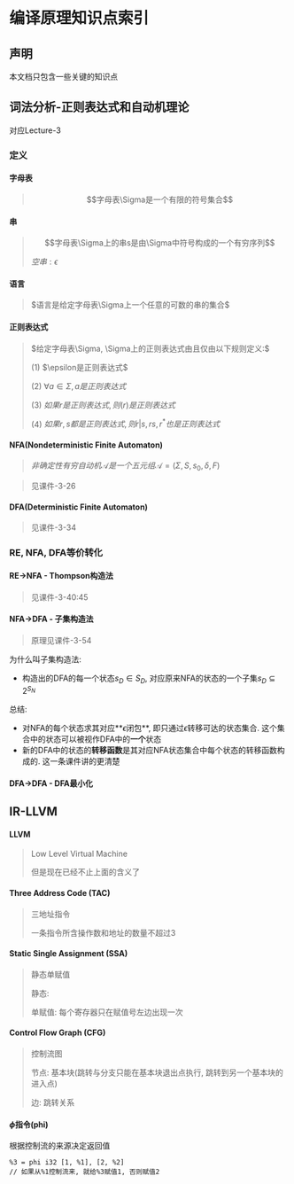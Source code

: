 # 编译原理知识点索引

## 声明

本文档只包含一些关键的知识点

## 词法分析-正则表达式和自动机理论

对应Lecture-3

### 定义

#### 字母表

> $$字母表\Sigma是一个有限的符号集合$$

#### 串

> $$字母表\Sigma上的串s是由\Sigma中符号构成的一个有穷序列$$
>
> $空串:\epsilon$

#### 语言

> $语言是给定字母表\Sigma上一个任意的可数的串的集合$

#### 正则表达式

> $给定字母表\Sigma, \Sigma上的正则表达式由且仅由以下规则定义:$
>
> (1) $\epsilon是正则表达式$
>
> (2) $\forall a\in\Sigma, a是正则表达式$
>
> (3) $如果r是正则表达式, 则(r)是正则表达式$
>
> (4) $如果r, s都是正则表达式, 则 r|s, rs, r^*也是正则表达式$

#### NFA(Nondeterministic Finite Automaton)

>$非确定性有穷自动机\mathcal{A}是一个五元组\mathcal{A}=(\Sigma,S,s_0,\delta,F)$

>见课件-3-26

#### DFA(Deterministic Finite Automaton)

> 见课件-3-34

### RE, NFA, DFA等价转化

#### RE->NFA - Thompson构造法

> 见课件-3-40:45

#### NFA->DFA - 子集构造法

> 原理见课件-3-54

为什么叫子集构造法:

- 构造出的DFA的每一个状态$s_D\in S_D$, 对应原来NFA的状态的一个子集$s_D\subseteq 2^{S_N}$

总结: 

- 对NFA的每个状态求其对应**$\epsilon$闭包**, 即只通过$\epsilon$转移可达的状态集合. 这个集合中的状态可以被视作DFA中的**一个**状态
- 新的DFA中的状态的**转移函数**是其对应NFA状态集合中每个状态的转移函数构成的. 这一条课件讲的更清楚

#### DFA->DFA - DFA最小化

## IR-LLVM

#### LLVM

> Low Level Virtual Machine
>
> 但是现在已经不止上面的含义了

#### Three Address Code (TAC)

> 三地址指令
>
> 一条指令所含操作数和地址的数量不超过3

#### Static Single Assignment (SSA)

>静态单赋值
>
>静态: 
>
>单赋值: 每个寄存器只在赋值号左边出现一次

#### Control Flow Graph (CFG)

> 控制流图
>
> 节点: 基本块(跳转与分支只能在基本块退出点执行, 跳转到另一个基本块的进入点)
>
> 边: 跳转关系

#### $\phi$指令(phi)

根据控制流的来源决定返回值

```
%3 = phi i32 [1, %1], [2, %2]
// 如果从%1控制流来, 就给%3赋值1, 否则赋值2
```
